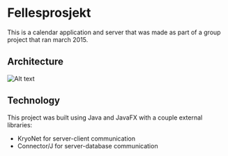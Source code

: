 # Fellesprosjekt
This is a calendar application and server that was made as part of a group project that ran march 2015.

## Architecture
![Alt text](https://cloud.githubusercontent.com/assets/3079059/6541521/89deddaa-c4d7-11e4-9af4-d0597519fe8f.png "Architectural diagram")

## Technology
This project was built using Java and JavaFX with a couple external libraries:
- KryoNet for server-client communication
- Connector/J for server-database communication